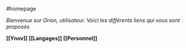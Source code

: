 
#homepage 

*Bienvenue sur Orion, utilisateur. Voici les différents liens qui vous sont proposés*

**[[Ynov]]**
**[[Langages]]**
**[[Personnel]]**